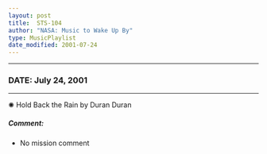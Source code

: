 ```yaml
---
layout: post
title:  STS-104
author: "NASA: Music to Wake Up By"
type: MusicPlaylist
date_modified: 2001-07-24
---
```


----
### DATE: July 24, 2001
----
✺ Hold Back the Rain by Duran Duran

##### Comment:
* No mission comment
